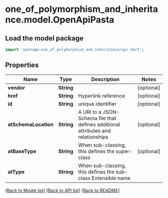 # one_of_polymorphism_and_inheritance.model.OpenApiPasta

## Load the model package
```dart
import 'package:one_of_polymorphism_and_inheritance/api.dart';
```

## Properties
Name | Type | Description | Notes
------------ | ------------- | ------------- | -------------
**vendor** | **String** |  | [optional] 
**href** | **String** | Hyperlink reference | [optional] 
**id** | **String** | unique identifier | [optional] 
**atSchemaLocation** | **String** | A URI to a JSON-Schema file that defines additional attributes and relationships | [optional] 
**atBaseType** | **String** | When sub-classing, this defines the super-class | [optional] 
**atType** | **String** | When sub-classing, this defines the sub-class Extensible name | 

[[Back to Model list]](../README.md#documentation-for-models) [[Back to API list]](../README.md#documentation-for-api-endpoints) [[Back to README]](../README.md)


